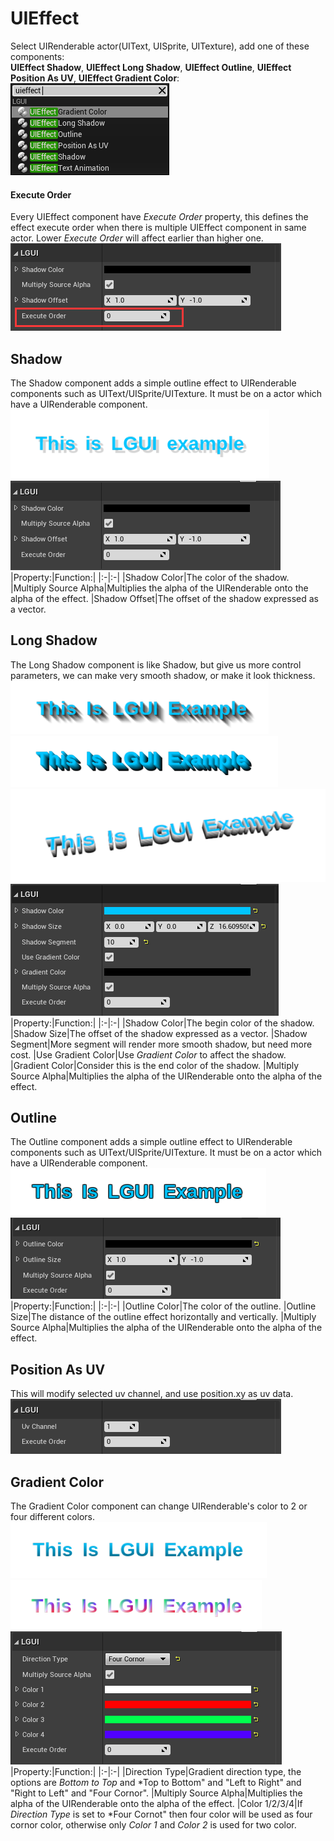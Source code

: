 # UIEffect

Select UIRenderable actor(UIText, UISprite, UITexture), add one of these components:  
**UIEffect Shadow**, **UIEffect Long Shadow**, **UIEffect Outline**, **UIEffect Position As UV**, **UIEffect Gradient Color**:
![](./1.png)

#### Execute Order
Every UIEffect component have *Execute Order* property, this defines the effect execute order when there is multiple UIEffect component in same actor. Lower *Execute Order* will affect earlier than higher one.
![](./2.png)

## Shadow
The Shadow component adds a simple outline effect to UIRenderable components such as UIText/UISprite/UITexture. It must be on a actor which have a UIRenderable component.
![](./3.png)
![](./4.png)
|Property:|Function:|
|:-|:-|
|Shadow Color|The color of the shadow.
|Multiply Source Alpha|Multiplies the alpha of the UIRenderable onto the alpha of the effect.
|Shadow Offset|The offset of the shadow expressed as a vector.

## Long Shadow
The Long Shadow component is like Shadow, but give us more control parameters, we can make very smooth shadow, or make it look thickness.
![](./5.png)
![](./6.png)
![](./7.png)
![](./8.png)
|Property:|Function:|
|:-|:-|
|Shadow Color|The begin color of the shadow.
|Shadow Size|The offset of the shadow expressed as a vector.
|Shadow Segment|More segment will render more smooth shadow, but need more cost.
|Use Gradient Color|Use *Gradient Color* to affect the shadow.
|Gradient Color|Consider this is the end color of the shadow.
|Multiply Source Alpha|Multiplies the alpha of the UIRenderable onto the alpha of the effect.

## Outline
The Outline component adds a simple outline effect to UIRenderable components such as UIText/UISprite/UITexture. It must be on a actor which have a UIRenderable component.
![](./9.png)
![](./10.png)
|Property:|Function:|
|:-|:-|
|Outline Color|The color of the outline.
|Outline Size|The distance of the outline effect horizontally and vertically.
|Multiply Source Alpha|Multiplies the alpha of the UIRenderable onto the alpha of the effect.

## Position As UV
This will modify selected uv channel, and use position.xy as uv data.
![](./11.png)

## Gradient Color
The Gradient Color component can change UIRenderable's color to 2 or four different colors.
![](./12.png)
![](./13.png)
![](./14.png)
|Property:|Function:|
|:-|:-|
|Direction Type|Gradient direction type, the options are *Bottom to Top* and *Top to Bottom" and "Left to Right" and "Right to Left" and "Four Cornor".
|Multiply Source Alpha|Multiplies the alpha of the UIRenderable onto the alpha of the effect.
|Color 1/2/3/4|If *Direction Type* is set to *Four Cornot" then four color will be used as four cornor color, otherwise only *Color 1* and *Color 2* is used for two color. 